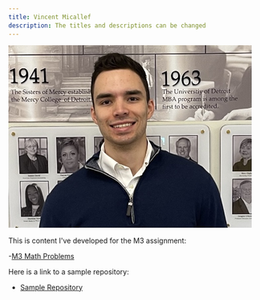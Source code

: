 ```yaml
---
title: Vincent Micallef
description: The titles and descriptions can be changed
---
```



![My Picture](/pics/ProfilePicture.jpg)

This is content I've developed for the M3 assignment:

-[M3 Math Problems](/math/index.md)

Here is a link to a sample repository:
- [Sample Repository](https://github.com/vincentmicallef/sample)  
